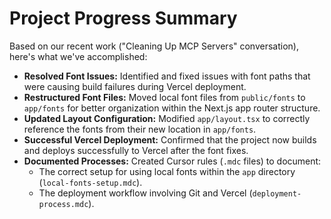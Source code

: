 # Project Progress Summary

Based on our recent work ("Cleaning Up MCP Servers" conversation), here's what we've accomplished:

*   **Resolved Font Issues:** Identified and fixed issues with font paths that were causing build failures during Vercel deployment.
*   **Restructured Font Files:** Moved local font files from `public/fonts` to `app/fonts` for better organization within the Next.js app router structure.
*   **Updated Layout Configuration:** Modified `app/layout.tsx` to correctly reference the fonts from their new location in `app/fonts`.
*   **Successful Vercel Deployment:** Confirmed that the project now builds and deploys successfully to Vercel after the font fixes.
*   **Documented Processes:** Created Cursor rules (`.mdc` files) to document:
    *   The correct setup for using local fonts within the `app` directory (`local-fonts-setup.mdc`).
    *   The deployment workflow involving Git and Vercel (`deployment-process.mdc`). 